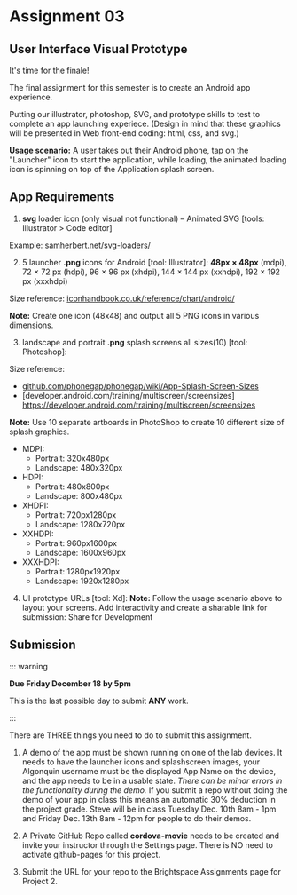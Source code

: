 # Assignment 03  

## User Interface Visual Prototype

It's time for the finale!

The final assignment for this semester is to create an Android app experience.

Putting our illustrator, photoshop, SVG, and prototype skills to test to complete an app launching experiece. (Design in mind that these graphics will be presented in Web front-end coding: html, css, and svg.)

**Usage scenario:** A user takes out their Android phone, tap on the "Launcher" icon to start the application, while loading, the animated loading icon is spinning on top of the Application splash screen.

## App Requirements

1. **svg** loader icon (only visual not functional) – Animated SVG [tools: Illustrator > Code editor]

Example: [samherbert.net/svg-loaders/](http://samherbert.net/svg-loaders/)

2. 5 launcher **.png** icons for Android [tool: Illustrator]: **48px × 48px** (mdpi), 72 × 72 px (hdpi), 96 × 96 px (xhdpi), 144 × 144 px (xxhdpi), 192 × 192 px (xxxhdpi) 

Size reference: [iconhandbook.co.uk/reference/chart/android/](http://iconhandbook.co.uk/reference/chart/android/)

**Note:** Create one icon (48x48) and output all 5 PNG icons in various dimensions. 

3. landscape and portrait **.png** splash screens all sizes(10) [tool: Photoshop]:

Size reference: 
- [github.com/phonegap/phonegap/wiki/App-Splash-Screen-Sizes](https://github.com/phonegap/phonegap/wiki/App-Splash-Screen-Sizes)
- [developer.android.com/training/multiscreen/screensizes] https://developer.android.com/training/multiscreen/screensizes

**Note:** Use 10 separate artboards in PhotoShop to create 10 different size of splash graphics. 

- MDPI:
    - Portrait: 320x480px
    - Landscape: 480x320px
- HDPI:
    - Portrait: 480x800px
    - Landscape: 800x480px
- XHDPI:
    - Portrait: 720px1280px
    - Landscape: 1280x720px
- XXHDPI:
    - Portrait: 960px1600px
    - Landscape: 1600x960px
- XXXHDPI:
    - Portrait: 1280px1920px
    - Landscape: 1920x1280px

4. UI prototype URLs [tool: Xd]: 
**Note:** Follow the usage scenario above to layout your screens. Add interactivity and create a sharable link for submission: Share for Development


## Submission

::: warning

**Due Friday December 18 by 5pm**

This is the last possible day to submit **ANY** work.

:::

There are THREE things you need to do to submit this assignment.

1. A demo of the app must be shown running on one of the lab devices. It needs to have the launcher icons and splashscreen images, your Algonquin username must be the displayed App Name on the device, and the app needs to be in a usable state. _There can be minor errors in the functionality during the demo._ If you submit a repo without doing the demo of your app in class this means an automatic 30% deduction in the project grade. Steve will be in class Tuesday Dec. 10th 8am - 1pm and Friday Dec. 13th 8am - 12pm for people to do their demos.

2. A Private GitHub Repo called **cordova-movie** needs to be created and invite your instructor through the Settings page. There is NO need to activate github-pages for this project.

3. Submit the URL for your repo to the Brightspace Assignments page for Project 2.
